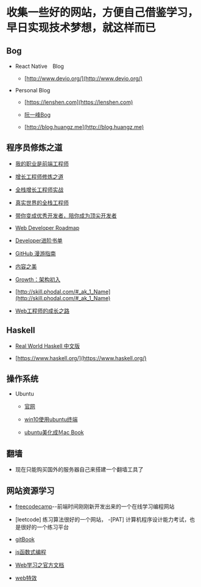 # 收集一些好的网站，方便自己借鉴学习，早日实现技术梦想，就这样而已

## Bog

- React Native　Blog

    - [http://www.devio.org/](http://www.devio.org/)

- Personal Blog

    - [https://lenshen.com](https://lenshen.com)

    - [阮一峰Bog](http://www.ruanyifeng.com/blog/)
    - [http://blog.huangz.me](http://blog.huangz.me)

## 程序员修炼之道

- [我的职业是前端工程师](http://ued.party/)

- [增长工程师修炼之道](https://phodal.github.io/evolution/)

- [全栈增长工程师实战](http://growth-in-action.phodal.com/)

- [真实世界的全栈工程师](https://phodal.github.io/growth-in-30-minutes/)

- [带你变成优秀开发者，陪你成为顶尖开发者](http://growth.ren)

- [Web Developer Roadmap](http://developer.phodal.com/)

- [Developer进阶书单](https://phodal.github.io/booktree/)

- [GitHub 漫游指南](http://github.phodal.com/)

- [内容之美](https://phodal.github.io/beautiful-content/)

- [Growth：架构初入](http://architecture.phodal.com)

- [http://skill.phodal.com/#_ak_1_Name](http://skill.phodal.com/#_ak_1_Name)

- [Web工程师的成长之路](http://web.growth.ren/)

## Haskell

- [Real World Haskell 中文版](http://cnhaskell.com)

- [https://www.haskell.org/](https://www.haskell.org/)

## 操作系统

- Ubuntu

    - [官网](https://www.ubuntu.com/)

    - [win10使用ubuntu终端](https://tutorials.ubuntu.com/tutorial/tutorial-ubuntu-on-windows?backURL=%2F#1)

    - [ubuntu美化成Ｍac Book](http://www.linuxidc.com/Linux/2016-06/131947.htm)
## 翻墙

- 现在只能购买国外的服务器自己来搭建一个翻墙工具了


## 网站资源学习
- [freecodecamp](freecodecamp.one)--前端时间刚刚新开发出来的一个在线学习编程网站
- [leetcode] 练习算法很好的一个网站，
-[PAT] 计算机程序设计能力考试，也是很好的一个练习平台

- [gitBook](https://www.gitbook.com/)

- [js函数式编程](https://llh911001.gitbooks.io/mostly-adequate-guide-chinese/content/)

- [Web学习之官方文档](https://developer.mozilla.org/)

- [web特效](http://www.5iweb.com.cn/)
